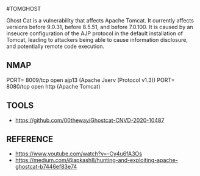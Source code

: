#TOMGHOST

Ghost Cat is a vulnerability that affects Apache Tomcat.
It currently affects versions before 9.0.31, before 8.5.51, and before 7.0.100.
It is caused by an inseucre configuration of the AJP protocol in the default installation of Tomcat,
leading to attackers being able to cause information disclosure, and potentially remote code execution.

## NMAP

PORT= 8009/tcp open  ajp13 (Apache Jserv (Protocol v1.3))
PORT= 8080/tcp open  http   (Apache Tomcat)

## TOOLS 

- https://github.com/00theway/Ghostcat-CNVD-2020-10487

## REFERENCE

- https://www.youtube.com/watch?v=-Cy4u6fA3Os
- https://medium.com/@apkash8/hunting-and-exploiting-apache-ghostcat-b7446ef83e74
